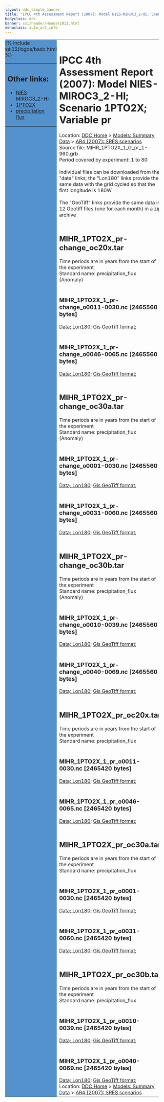 ```yaml
---
layout: ddc_simple_banner
title: "IPCC 4th Assessment Report (2007): Model NIES-MIROC3_2-HI; Scenario 1PTO2X; Variable pr"
bodyclass: ddc
banner: ssi/header/Header2012.html
menuclass: auto_ar4_info
---
```



<table width="100%" border="0" cellspacing="0" cellpadding="0" style="border-collapse: collapse;">
<tr style="margin:0;padding:0;border:0;">
<td style="margin:0;padding:0;border:0;height:1pt;width:150pt;background:#5492CD;" valign="top" >

<div id="lh-col2" class="auto_ar4_info">
<table class="menumain" bgcolor="#5492CD" cellspacing="0" width="100%" border="0">
<tr><td>
<h2> Other links:</h2>
<ul>
<li><a href="/auto/ar4/model-NIES-MIROC3_2-HI.html">NIES<br/>MIROC3_2-HI</a></li>
<li><a href="/auto/ar4/scenario-1PTO2X.html">1PTO2X</a></li>
<li><a href="/auto/ar4/var-precipitation_flux.html">precipitation flux</a></li>
</ul>
</td></tr>
{% include ssi12/logos/badc.html %}
</table>
</div>
</td>
<td><h1>IPCC 4th Assessment Report (2007): Model NIES-MIROC3_2-HI; Scenario 1PTO2X; Variable pr</h1>

<!-- Breadcrumb1 -->
<div id="breadcrumb1" align="left">
Location: <a href="/index.html">DDC Home</a> > <a href="/sim/gcm_clim/">Models: Summary Data</a>
> <a href="/sim/gcm_clim/SRES_AR4/index.html">AR4 (2007): SRES scenarios</a>
</div>
<!-- End of Breadcrumb1 -->Source file: MIHR_1PTO2X_1_G_pr_1-960.grb
<br/>
Period covered by experiment: 1 to 80<br/>
<br/>Individual files can be downloaded from the "data" links; the "Lon180" links provide the same data
         with the grid cycled so that the first longitude is 180W<br/>
<br/>The "GeoTiff" links provide the same data in 12 Geotiff files (one for each month)
          in a zip archive<br/>
<br/><h2>MIHR_1PTO2X_pr-change_oc20x.tar</h2>
Time periods are in years from the start of the experiment<br/>
Standard name: precipitation_flux (Anomaly)<br>
<br/><h3>MIHR_1PTO2X_1_pr-change_o0011-0030.nc [2465560 bytes]</h3>
<a href="/cgi-bin/downl/ar4_nc/pr/MIHR_1PTO2X_1_pr-change_o0011-0030.nc">Data; </a><a href="/cgi-bin/downl/ar4_nc/pr/MIHR_1PTO2X_1_pr-change_o0011-0030.cyto180.nc"> Lon180</a>; <a href="/cgi-bin/downl/ar4_tif/pr/MIHR_1PTO2X_1_pr-change_o0011-0030.zip">Gis GeoTiff format; </a><br/>
<br/><h3>MIHR_1PTO2X_1_pr-change_o0046-0065.nc [2465560 bytes]</h3>
<a href="/cgi-bin/downl/ar4_nc/pr/MIHR_1PTO2X_1_pr-change_o0046-0065.nc">Data; </a><a href="/cgi-bin/downl/ar4_nc/pr/MIHR_1PTO2X_1_pr-change_o0046-0065.cyto180.nc"> Lon180</a>; <a href="/cgi-bin/downl/ar4_tif/pr/MIHR_1PTO2X_1_pr-change_o0046-0065.zip">Gis GeoTiff format; </a><br/>
<br/><h2>MIHR_1PTO2X_pr-change_oc30a.tar</h2>
Time periods are in years from the start of the experiment<br/>
Standard name: precipitation_flux (Anomaly)<br>
<br/><h3>MIHR_1PTO2X_1_pr-change_o0001-0030.nc [2465560 bytes]</h3>
<a href="/cgi-bin/downl/ar4_nc/pr/MIHR_1PTO2X_1_pr-change_o0001-0030.nc">Data; </a><a href="/cgi-bin/downl/ar4_nc/pr/MIHR_1PTO2X_1_pr-change_o0001-0030.cyto180.nc"> Lon180</a>; <a href="/cgi-bin/downl/ar4_tif/pr/MIHR_1PTO2X_1_pr-change_o0001-0030.zip">Gis GeoTiff format; </a><br/>
<br/><h3>MIHR_1PTO2X_1_pr-change_o0031-0060.nc [2465560 bytes]</h3>
<a href="/cgi-bin/downl/ar4_nc/pr/MIHR_1PTO2X_1_pr-change_o0031-0060.nc">Data; </a><a href="/cgi-bin/downl/ar4_nc/pr/MIHR_1PTO2X_1_pr-change_o0031-0060.cyto180.nc"> Lon180</a>; <a href="/cgi-bin/downl/ar4_tif/pr/MIHR_1PTO2X_1_pr-change_o0031-0060.zip">Gis GeoTiff format; </a><br/>
<br/><h2>MIHR_1PTO2X_pr-change_oc30b.tar</h2>
Time periods are in years from the start of the experiment<br/>
Standard name: precipitation_flux (Anomaly)<br>
<br/><h3>MIHR_1PTO2X_1_pr-change_o0010-0039.nc [2465560 bytes]</h3>
<a href="/cgi-bin/downl/ar4_nc/pr/MIHR_1PTO2X_1_pr-change_o0010-0039.nc">Data; </a><a href="/cgi-bin/downl/ar4_nc/pr/MIHR_1PTO2X_1_pr-change_o0010-0039.cyto180.nc"> Lon180</a>; <a href="/cgi-bin/downl/ar4_tif/pr/MIHR_1PTO2X_1_pr-change_o0010-0039.zip">Gis GeoTiff format; </a><br/>
<br/><h3>MIHR_1PTO2X_1_pr-change_o0040-0069.nc [2465560 bytes]</h3>
<a href="/cgi-bin/downl/ar4_nc/pr/MIHR_1PTO2X_1_pr-change_o0040-0069.nc">Data; </a><a href="/cgi-bin/downl/ar4_nc/pr/MIHR_1PTO2X_1_pr-change_o0040-0069.cyto180.nc"> Lon180</a>; <a href="/cgi-bin/downl/ar4_tif/pr/MIHR_1PTO2X_1_pr-change_o0040-0069.zip">Gis GeoTiff format; </a><br/>
<br/><h2>MIHR_1PTO2X_pr_oc20x.tar</h2>
Time periods are in years from the start of the experiment<br/>
Standard name: precipitation_flux<br>
<br/><h3>MIHR_1PTO2X_1_pr_o0011-0030.nc [2465420 bytes]</h3>
<a href="/cgi-bin/downl/ar4_nc/pr/MIHR_1PTO2X_1_pr_o0011-0030.nc">Data; </a><a href="/cgi-bin/downl/ar4_nc/pr/MIHR_1PTO2X_1_pr_o0011-0030.cyto180.nc"> Lon180</a>; <a href="/cgi-bin/downl/ar4_tif/pr/MIHR_1PTO2X_1_pr_o0011-0030.zip">Gis GeoTiff format; </a><br/>
<br/><h3>MIHR_1PTO2X_1_pr_o0046-0065.nc [2465420 bytes]</h3>
<a href="/cgi-bin/downl/ar4_nc/pr/MIHR_1PTO2X_1_pr_o0046-0065.nc">Data; </a><a href="/cgi-bin/downl/ar4_nc/pr/MIHR_1PTO2X_1_pr_o0046-0065.cyto180.nc"> Lon180</a>; <a href="/cgi-bin/downl/ar4_tif/pr/MIHR_1PTO2X_1_pr_o0046-0065.zip">Gis GeoTiff format; </a><br/>
<br/><h2>MIHR_1PTO2X_pr_oc30a.tar</h2>
Time periods are in years from the start of the experiment<br/>
Standard name: precipitation_flux<br>
<br/><h3>MIHR_1PTO2X_1_pr_o0001-0030.nc [2465420 bytes]</h3>
<a href="/cgi-bin/downl/ar4_nc/pr/MIHR_1PTO2X_1_pr_o0001-0030.nc">Data; </a><a href="/cgi-bin/downl/ar4_nc/pr/MIHR_1PTO2X_1_pr_o0001-0030.cyto180.nc"> Lon180</a>; <a href="/cgi-bin/downl/ar4_tif/pr/MIHR_1PTO2X_1_pr_o0001-0030.zip">Gis GeoTiff format; </a><br/>
<br/><h3>MIHR_1PTO2X_1_pr_o0031-0060.nc [2465420 bytes]</h3>
<a href="/cgi-bin/downl/ar4_nc/pr/MIHR_1PTO2X_1_pr_o0031-0060.nc">Data; </a><a href="/cgi-bin/downl/ar4_nc/pr/MIHR_1PTO2X_1_pr_o0031-0060.cyto180.nc"> Lon180</a>; <a href="/cgi-bin/downl/ar4_tif/pr/MIHR_1PTO2X_1_pr_o0031-0060.zip">Gis GeoTiff format; </a><br/>
<br/><h2>MIHR_1PTO2X_pr_oc30b.tar</h2>
Time periods are in years from the start of the experiment<br/>
Standard name: precipitation_flux<br>
<br/><h3>MIHR_1PTO2X_1_pr_o0010-0039.nc [2465420 bytes]</h3>
<a href="/cgi-bin/downl/ar4_nc/pr/MIHR_1PTO2X_1_pr_o0010-0039.nc">Data; </a><a href="/cgi-bin/downl/ar4_nc/pr/MIHR_1PTO2X_1_pr_o0010-0039.cyto180.nc"> Lon180</a>; <a href="/cgi-bin/downl/ar4_tif/pr/MIHR_1PTO2X_1_pr_o0010-0039.zip">Gis GeoTiff format; </a><br/>
<br/><h3>MIHR_1PTO2X_1_pr_o0040-0069.nc [2465420 bytes]</h3>
<a href="/cgi-bin/downl/ar4_nc/pr/MIHR_1PTO2X_1_pr_o0040-0069.nc">Data; </a><a href="/cgi-bin/downl/ar4_nc/pr/MIHR_1PTO2X_1_pr_o0040-0069.cyto180.nc"> Lon180</a>; <a href="/cgi-bin/downl/ar4_tif/pr/MIHR_1PTO2X_1_pr_o0040-0069.zip">Gis GeoTiff format; </a><br/>
<!-- Breadcrumb2 -->
<div id="breadcrumb2" align="left">
Location: <a href="/index.html">DDC Home</a> > <a href="/sim/gcm_clim/">Models: Summary Data</a>
> <a href="/sim/gcm_clim/SRES_AR4/index.html">AR4 (2007): SRES scenarios</a>
</div>
<!-- End of Breadcrumb2 --></td></tr></table>
